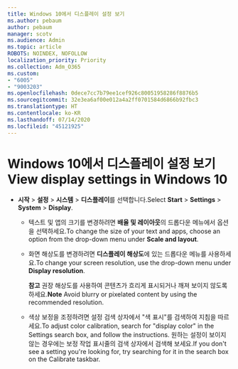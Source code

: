 ```yaml
---
title: Windows 10에서 디스플레이 설정 보기
ms.author: pebaum
author: pebaum
manager: scotv
ms.audience: Admin
ms.topic: article
ROBOTS: NOINDEX, NOFOLLOW
localization_priority: Priority
ms.collection: Adm_O365
ms.custom:
- "6005"
- "9003203"
ms.openlocfilehash: 0dece7cc7b79ee1cef926c80051958286f8876b5
ms.sourcegitcommit: 32e3ea6af00e012a4a2ff0701584d6866b92fbc3
ms.translationtype: HT
ms.contentlocale: ko-KR
ms.lasthandoff: 07/14/2020
ms.locfileid: "45121925"
---
```

# <a name="view-display-settings-in-windows-10"></a><span data-ttu-id="b18a2-102">Windows 10에서 디스플레이 설정 보기</span><span class="sxs-lookup"><span data-stu-id="b18a2-102">View display settings in Windows 10</span></span>

- <span data-ttu-id="b18a2-103">**시작**  > **설정**  > **시스템** > **디스플레이**를 선택합니다.</span><span class="sxs-lookup"><span data-stu-id="b18a2-103">Select **Start**  > **Settings**  > **System** > **Display**.</span></span>
    -  <span data-ttu-id="b18a2-104">텍스트 및 앱의 크기를 변경하려면 **배율 및 레이아웃**의 드롭다운 메뉴에서 옵션을 선택하세요.</span><span class="sxs-lookup"><span data-stu-id="b18a2-104">To change the size of your text and apps, choose an option from the drop-down menu under  **Scale and layout**.</span></span>
    - <span data-ttu-id="b18a2-105">화면 해상도를 변경하려면 **디스플레이 해상도**에 있는 드롭다운 메뉴를 사용하세요.</span><span class="sxs-lookup"><span data-stu-id="b18a2-105">To change your screen resolution, use the drop-down menu under **Display resolution**.</span></span>
     
      <span data-ttu-id="b18a2-106">**참고** 권장 해상도를 사용하여 콘텐츠가 흐리게 표시되거나 깨져 보이지 않도록 하세요.</span><span class="sxs-lookup"><span data-stu-id="b18a2-106">**Note** Avoid blurry or pixelated content by using the recommended resolution.</span></span>
    - <span data-ttu-id="b18a2-107">색상 보정을 조정하려면 설정 검색 상자에서 "색 표시"를 검색하여 지침을 따르세요.</span><span class="sxs-lookup"><span data-stu-id="b18a2-107">To adjust color calibration, search for "display color" in the Settings search box, and follow the instructions.</span></span> <span data-ttu-id="b18a2-108">원하는 설정이 보이지 않는 경우에는 보정 작업 표시줄의 검색 상자에서 검색해 보세요.</span><span class="sxs-lookup"><span data-stu-id="b18a2-108">If you don't see a setting you're looking for, try searching for it in the search box on the Calibrate taskbar.</span></span>